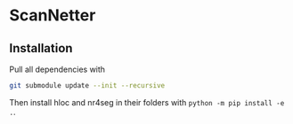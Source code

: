# ScanNetter

## Installation

Pull all dependencies with
```bash
git submodule update --init --recursive
```

Then install hloc and nr4seg in their folders with `python -m pip install -e .`.
